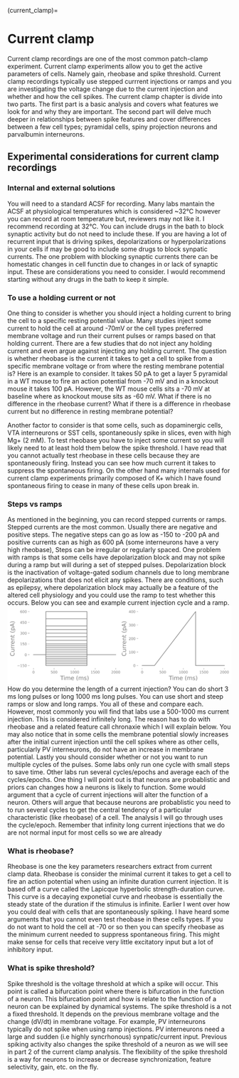 (current_clamp)=
# Current clamp
Current clamp recordings are one of the most common patch-clamp experiment. Current clamp experiments allow you to get the active parameters of cells. Namely gain, rheobase and spike threshold. Current clamp recordings typically use stepped currrent injections or ramps and you are investigating the voltage change due to the current injection and whether and how the cell spikes. The current clamp chapter is divide into two parts. The first part is a basic analysis and covers what features we look for and why they are important. The second part will delve much deeper in relationships between spike features and cover differences between a few cell types; pyramidal cells, spiny projection neurons and parvalbumin interneurons.

## Experimental considerations for current clamp recordings
### Internal and external solutions
You will need to a standard ACSF for recording. Many labs mantain the ACSF at physiological temperatures which is considered ~32&deg;C however you can record at room temperature but, reviewers may not like it. I recommend recording at 32&deg;C. You can include drugs in the bath to block synaptic activity but do not need to include these. If you are having a lot of recurrent input that is driving spikes, depolarizations or hyperpolarizations in your cells if may be good to include some drugs to block synpatic currents. The one problem with blocking synaptic currents there can be homestatic changes in cell functin due to changes in or lack of synaptic input. These are considerations you need to consider. I would recommend starting without any drugs in the bath to keep it simple.

### To use a holding current or not
One thing to consider is whether you should inject a holding current to bring the cell to a specific resting potential value. Many studies inject some current to hold the cell at around -70mV or the cell types preferred membrane voltage and run their current pulses or ramps based on that holding current. There are a few studies that do not inject any holding current and even argue against injecting any holding current. The question is whether rheobase is the current it takes to get a cell to spike from a specific membrane voltage or from where the resting membrane potential is? Here is an example to consider. It takes 50 pA to get a layer 5 pyramidal in a WT mouse to fire an action potential from -70 mV and in a knockout mouse it takes 100 pA. However, the WT mouse cells sits a -70 mV at baseline where as knockout mouse sits as -60 mV. What if there is no difference in the rheobase current? What if there is a difference in rheobase current but no difference in resting membrane potential? 

Another factor to consider is that some cells, such as dopaminergic cells, VTA interneurons or SST cells, spontaneously spike in slices, even with high Mg+ (2 mM). To test rheobase you have to inject some current so you will likely need to at least hold them below the spike threshold. I have read that you cannot actually test rheobase in these cells because they are spontaneously firing. Instead you can see how much current it takes to suppress the spontaneous firing. On the other hand many internals used for current clamp experiments primarily composed of K+ which I have found spontaneous firing to cease in many of these cells upon break in.

### Steps vs ramps
As mentioned in the beginning, you can record stepped currents or ramps. Stepped currents are the most common. Usually there are negative and positive steps. The negative steps can go as low as -150 to -200 pA and positive currents can as high as 600 pA (some interneurons have a very high rheobase), Steps can be irregular or regularly spaced. One problem with ramps is that some cells have depolarization block and may not spike during a ramp but will during a set of stepped pulses. Depolarization block is the inactivation of voltage-gated sodium channels due to long membrane depolarizations that does not elicit any spikes. There are conditions, such as epilepsy, where depolarization block may actually be a feature of the altered cell physiology and you could use the ramp to test whether this occurs. Below you can see and example current injection cycle and a ramp. 
![current_injection](../data/current_injections.png)
How do you determine the length of a current injection? You can do short 3 ms long pulses or long 1000 ms long pulses. You can use short and steep ramps or slow and long ramps. You all of these and compare each. However, most commonly you will find that labs use a 500-1000 ms current injection. This is considered infinitely long. The reason has to do with rheobase and a related feature call chronaxie which I will explain below. You may also notice that in some cells the membrane potential slowly increases after the initial current injection until the cell spikes where as other cells, particularly PV interneurons, do not have an increase in membrane potential.
Lastly you should consider whether or not you want to run multiple cycles of the pulses. Some labs only run one cycle with small steps to save time. Other labs run several cycles/epochs and average each of the cycles/epochs. One thing I will point out is that neurons are probablistic and priors can changes how a neurons is likely to function. Some would argument that a cycle of current injections will alter the function of a neuron. Others will argue that because neurons are probablistic you need to to run several cycles to get the central tendency of a particular characteristic (like rheobase) of a cell. The analysis I will go through uses the cycle/epoch. Remember that infinity long current injections that we do are not normal input for most cells so we are already

### What is rheobase?
Rheobase is one the key parameters researchers extract from current clamp data. Rheobase is consider the minimal current it takes to get a cell to fire an action potential when using an infinite duration current injection. It is based off a curve called the Lapicque hyperbolic strength-duration curve. This curve is a decaying exponetial curve and rheobase is essentially the steady state of the duration if the stimulus is infinite.
Earlier I went over how you could deal with cells that are spontaneously spiking. I have heard some arguments that you cannot even test rheobase in these cells types. If you do not want to hold the cell at -70 or so then you can specify rheobase as the minimum current needed to suppress spontaneous firing. This might make sense for cells that receive very little excitatory input but a lot of inhibitory input.

### What is spike threshold?
Spike threshold is the voltage threshold at which a spike will occur. This point is called a bifurcation point where there is bifurcation in the function of a neuron. This bifurcation point and how is relate to the function of a neuron can be explained by dynamical systems. The spike threshold is a not a fixed threshold. It depends on the previous membrane voltage and the change (dV/dt) in membrane voltage. For example, PV interneurons typically do not spike when using ramp injections. PV interneurons need a large and sudden (i.e highly syncrhonous) synpatic/current input. Previous spiking activity also changes the spike threshold of a neuron as we will see in part 2 of the current clamp analysis. The flexibility of the spike threshold is a way for neurons to increase or decrease synchronization, feature selectivity, gain, etc. on the fly.